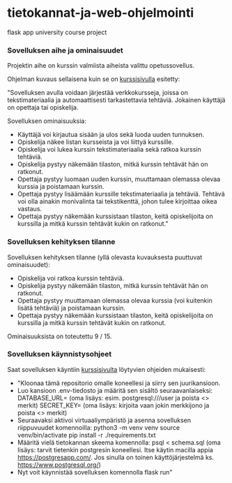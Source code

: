 # tietokannat-ja-web-ohjelmointi

flask app university course project

### Sovelluksen aihe ja ominaisuudet

Projektin aihe on kurssin valmiista aiheista valittu opetussovellus.

Ohjelman kuvaus sellaisena kuin se on [kurssisivulla](https://hy-tsoha.github.io/materiaali/aiheen_valinta/) esitetty:

"Sovelluksen avulla voidaan järjestää verkkokursseja, joissa on tekstimateriaalia ja automaattisesti tarkastettavia tehtäviä. Jokainen käyttäjä on opettaja tai opiskelija.

Sovelluksen ominaisuuksia:

- Käyttäjä voi kirjautua sisään ja ulos sekä luoda uuden tunnuksen.
- Opiskelija näkee listan kursseista ja voi liittyä kurssille.
- Opiskelija voi lukea kurssin tekstimateriaalia sekä ratkoa kurssin tehtäviä.
- Opiskelija pystyy näkemään tilaston, mitkä kurssin tehtävät hän on ratkonut.
- Opettaja pystyy luomaan uuden kurssin, muuttamaan olemassa olevaa kurssia ja poistamaan kurssin.
- Opettaja pystyy lisäämään kurssille tekstimateriaalia ja tehtäviä. Tehtävä voi olla ainakin monivalinta tai tekstikenttä, johon tulee kirjoittaa oikea vastaus.
- Opettaja pystyy näkemään kurssistaan tilaston, keitä opiskelijoita on kurssilla ja mitkä kurssin tehtävät kukin on ratkonut."

### Sovelluksen kehityksen tilanne

Sovelluksen kehityksen tilanne (yllä olevasta kuvauksesta puuttuvat ominaisuudet):

- Opiskelija voi ratkoa kurssin tehtäviä.
- Opiskelija pystyy näkemään tilaston, mitkä kurssin tehtävät hän on ratkonut.
- Opettaja pystyy muuttamaan olemassa olevaa kurssia (voi kuitenkin lisätä tehtäviä) ja poistamaan kurssin.
- Opettaja pystyy näkemään kurssistaan tilaston, keitä opiskelijoita on kurssilla ja mitkä kurssin tehtävät kukin on ratkonut.

Ominaisuuksista on toteutettu 9 / 15.

### Sovelluksen käynnistysohjeet

Saat sovelluksen käyntiin [kurssisivulta](https://hy-tsoha.github.io/materiaali/aikataulu/) löytyvien ohjeiden mukaisesti:

- "Kloonaa tämä repositorio omalle koneellesi ja siirry sen juurikansioon.
- Luo kansioon .env-tiedosto ja määritä sen sisältö seuraavanlaiseksi:
  DATABASE_URL=<tietokannan-paikallinen-osoite> (oma lisäys: esim. postgresql:///user ja poista <> merkit)
  SECRET_KEY=<salainen-avain> (oma lisäys: kirjoita vaan jokin merkkijono ja poista <> merkit)
- Seuraavaksi aktivoi virtuaaliympäristö ja asenna sovelluksen riippuvuudet komennoilla:
  python3 -m venv venv
  source venv/bin/activate
  pip install -r ./requirements.txt
- Määritä vielä tietokannan skeema komennolla:
  psql < schema.sql (oma lisäys: tarvit tietenkin postgresin koneellesi. Itse käytin macilla appia https://postgresapp.com/. Jos sinulla on toinen käyttöjärjestelmä ks. https://www.postgresql.org/)
- Nyt voit käynnistää sovelluksen komennolla flask run"
